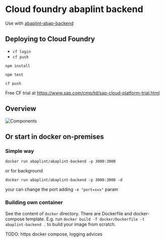 # Cloud foundry abaplint backend

Use with [abaplint-abap-backend](https://github.com/abaplint/abaplint-abap-backend)

## Deploying to Cloud Foundry
- `cf login`
- `cf push`

`npm install`

`npm test`

`cf push`

Free CF trial at https://www.sap.com/cmp/td/sap-cloud-platform-trial.html

## Overview
![Components](http://www.plantuml.com/plantuml/proxy?cache=no&src=https://raw.githubusercontent.com/abaplint/abaplint-cloud-foundry/master/docs/components.iuml)

## Or start in docker on-premises

### Simple way

`docker run abaplint/abaplint-backend -p 3000:3000`

or for background

`docker run abaplint/abaplint-backend -p 3000:3000 -d`

your can change the port adding `-e "port=xxx"` param

### Building own container

See the content of `docker` directory. There are Dockerfile and docker-compose template. E.g. run `docker build -f docker/Dockerfile -t abaplint-backend .` to build your image from scratch.

TODO: https docker compose, logging advices
